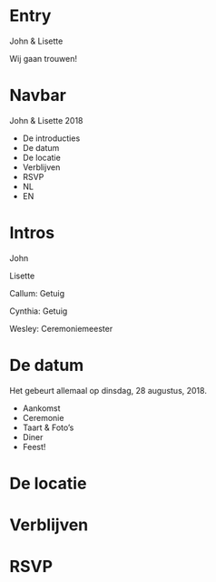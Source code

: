 # Entry

John & Lisette

Wij gaan trouwen!

# Navbar

John & Lisette 2018

* De introducties
* De datum
* De locatie
* Verblijven
* RSVP
* NL
* EN

# Intros

John


Lisette


Callum: Getuig


Cynthia: Getuig


Wesley: Ceremoniemeester



# De datum

Het gebeurt allemaal op dinsdag, 28 augustus, 2018.

* Aankomst
* Ceremonie
* Taart & Foto’s
* Diner
* Feest!

# De locatie



# Verblijven

# RSVP

